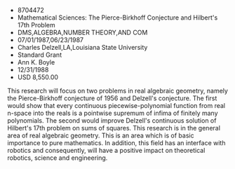 
* 8704472
* Mathematical Sciences: The Pierce-Birkhoff Conjecture and Hilbert's 17th Problem
* DMS,ALGEBRA,NUMBER THEORY,AND COM
* 07/01/1987,06/23/1987
* Charles Delzell,LA,Louisiana State University
* Standard Grant
* Ann K. Boyle
* 12/31/1988
* USD 8,550.00

This research will focus on two problems in real algebraic geometry, namely the
Pierce-Birkhoff conjecture of 1956 and Delzell's conjecture. The first would
show that every continuous piecewise-polynomial function from real n-space into
the reals is a pointwise supremum of infima of finitely many polynomials. The
second would improve Delzell's continuous solution of Hilbert's 17th problem on
sums of squares. This research is in the general area of real algebraic
geometry. This is an area which is of basic importance to pure mathematics. In
addition, this field has an interface with robotics and consequently, will have
a positive impact on theoretical robotics, science and engineering.
